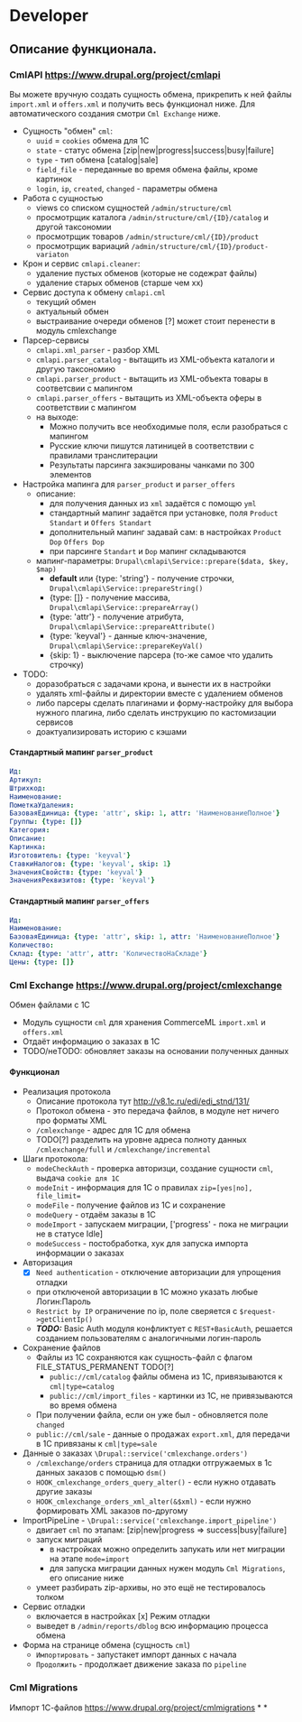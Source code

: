 # Developer

## Описание функционала.

### CmlAPI  https://www.drupal.org/project/cmlapi

Вы можете вручную создать сущность обмена, прикрепить к ней файлы `import.xml` и `offers.xml` и получить весь функционал ниже. Для автоматического создания смотри `Cml Exchange` ниже.

* Сущность "обмен" `cml`: 
  - `uuid` = `cookies` обмена для 1С
  - `state` - статус обмена  [zip|new|progress|success|busy|failure]
  - `type` - тип обмена [catalog|sale]
  - `field_file` - переданные во время обмена файлы, кроме картинок
  - `login`, `ip`, `created`,	`changed` - параметры обмена
* Работа с сущностью
  - views со списком сущностей `/admin/structure/cml`
  - просмотрщик каталога `/admin/structure/cml/{ID}/catalog` и другой таксономии
  - просмотрщик товаров `/admin/structure/cml/{ID}/product`
  - просмотрщик вариаций `/admin/structure/cml/{ID}/product-variaton`
* Крон и сервис `cmlapi.cleaner`:
  - удаление пустых обменов (которые не содежрат файлы)
  - удаление старых обменов (старше чем хх)
* Сервис доступа к обмену `cmlapi.cml`
  - текущий обмен
  - актуальный обмен
  - выстраивание очереди обменов [?] может стоит перенести в модуль cmlexchange
* Парсер-сервисы
  - `cmlapi.xml_parser` - разбор XML
  - `cmlapi.parser_catalog` - вытащить из XML-объекта каталоги и другую таксономию
  - `cmlapi.parser_product` - вытащить из XML-объекта товары в соответсвии с мапингом
  - `cmlapi.parser_offers` - вытащить из XML-объекта оферы в соответствии с мапингом
  - на выходе:
    * Можно получить все необходимые поля, если разобраться с мапингом
    * Русские ключи пишутся латиницей в соответствии с правилами транслитерации
    * Результаты парсинга закэшированы чанками по 300 элементов
* Настройка мапинга для `parser_product` и `parser_offers`
  - описание:
    - для получения данных из `xml` задаётся с помощю `yml`
    - стандартный мапинг задаётся при установке, поля `Product Standart` и `Offers Standart`
    - дополнительный мапинг задавай сам: в настройках `Product Dop` `Offers Dop`
    - при парсинге `Standart` и `Dop` мапинг складываются
  - мапинг-параметры: `Drupal\cmlapi\Service::prepare($data, $key, $map)`
    - **default** или {type: 'string'} - получение строчки, `Drupal\cmlapi\Service::prepareString()`
    - {type: []} - получение массива, `Drupal\cmlapi\Service::prepareArray()`
    - {type: 'attr'} - получение атрибута, `Drupal\cmlapi\Service::prepareAttribute()`
    - {type: 'keyval'} - данные ключ-значение, `Drupal\cmlapi\Service::prepareKeyVal()`
    - {skip: 1} - выключение парсера (то-же самое что удалить строчку)
* TODO:
  - доразобраться с задачами крона, и вынести их в настройки
  - удалять xml-файлы и директории вместе с удалением обменов
  - либо парсеры сделать плагинами и форму-настройку для выбора нужного плагина, либо сделать инструкцию по кастомизации сервисов
  - доактуализировать историю с кэшами

#### Стандартный мапинг `parser_product`
```yml
Ид:
Артикул:
Штрихкод:
Наименование:
ПометкаУдаления:
БазоваяЕдиница: {type: 'attr', skip: 1, attr: 'НаименованиеПолное'}
Группы: {type: []}
Категория:
Описание:
Картинка:
Изготовитель: {type: 'keyval'}
СтавкиНалогов: {type: 'keyval', skip: 1}
ЗначенияСвойств: {type: 'keyval'}
ЗначенияРеквизитов: {type: 'keyval'}
```
#### Стандартный мапинг `parser_offers`
```yml
Ид:
Наименование:
БазоваяЕдиница: {type: 'attr', skip: 1, attr: 'НаименованиеПолное'}
Количество:
Склад: {type: 'attr', attr: 'КоличествоНаСкладе'}
Цены: {type: []}
```

### Cml Exchange https://www.drupal.org/project/cmlexchange

Обмен файлами с 1С 
* Модуль сущности `cml` для хранения CommerceML `import.xml` и `offers.xml` 
* Отдаёт информацию о заказах в 1С
* TODO/неTODO: обновляет заказы на основании полученных данных

#### Функционал
* Реализация протокола
  - Описание протокола тут http://v8.1c.ru/edi/edi_stnd/131/
  - Протокол обмена - это передача файлов, в модуле нет ничего про форматы XML
  - `/cmlexchange` -  адрес для 1С для обмена
  - TODO[?] разделить на уровне адреса полноту данных `/cmlexchange/full` и `/cmlexchange/incremental`
* Шаги протокола:
  - `modeCheckAuth` - проверка авторизци, создание сущности `cml`, выдача `cookie для 1С`
  - `modeInit` - информация для 1С о правилах `zip=[yes|no], file_limit=`
  - `modeFile` - получение файлов из 1С и сохранение
  - `modeQuery` - отдаём заказы в 1С 
  - `modeImport` - запускаем миграции, ['progress' - пока не миграции не в статусе Idle] 
  - `modeSuccess` - постобработка, хук для запуска импорта информации о заказах
* Авторизация
  - [x] `Need authentication` - отключение авторизации для упрощения отладки 
  - при отключеной авторизации в 1С можно указать любые Логин:Пароль
  - `Restrict by IP` ограничение по ip, поле сверяется с `$request->getClientIp()`
  - ***TODO:*** Basic Auth модуля конфликтует с `REST+BasicAuth`, решается созданием пользователям с аналогичными логин-пароль
* Сохранение файлов 
  - Файлы из 1С сохраняются как сущность-файл с флагом FILE_STATUS_PERMANENT TODO[?]
    - `public://cml/catalog` файлы обмена из 1С, привязываются к `cml|type=catalog`
    - `public://cml/import_files` - картинки из 1С, не привязываются во время обмена
  - При получении файла, если он уже был - обновляется поле `changed`
  - `public://cml/sale` - данные о продажах `export.xml`, для передачи в 1С привязаны к `cml|type=sale`
* Данные о заказах `\Drupal::service('cmlexchange.orders')`
  - `/cmlexchange/orders` страница для отладки отгружаемых в 1с данных заказов с помощью `dsm()`
  - `HOOK_cmlexchange_orders_query_alter()` - если нужно отдавать другие заказы
  - `HOOK_cmlexchange_orders_xml_alter(&$xml)` - если нужно формировать XML заказов по-другому
* ImportPipeLine - `\Drupal::service('cmlexchange.import_pipeline')`
  - двигает `cml` по этапам: [zip|new|progress => success|busy|failure]
  - запуск миграций
    - в настройках можно определить запукать или нет миграции на этапе `mode=import`
    - для запуска миграции данных нужен модуль `Cml Migrations`, его описание ниже
  - умеет разбирать zip-архивы, но это ещё не тестировалось толком
* Сервис отладки
  - включается в настройках  [x] Режим отладки
  - выведет в `/admin/reports/dblog` всю информацию процесса обмена 
* Форма на странице обмена (сущность `cml`)
  - `Импортировать` - запустакет импорт данных с начала
  - `Продолжить` - продолжает движение заказа по `pipeline`

### Cml Migrations

Импорт 1С-файлов https://www.drupal.org/project/cmlmigrations
*
*
